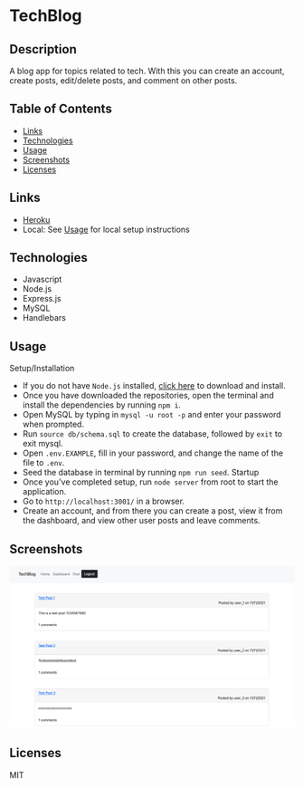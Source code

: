 # TechBlog

## Description 

A blog app for topics related to tech. With this you can create an account, create posts, edit/delete posts, and comment on other posts. 

## Table of Contents
* [Links](#links)
* [Technologies](#technologies)
* [Usage](#usage)
* [Screenshots](#screenshots)
* [Licenses](#licenses)

## Links 

* [Heroku](https://tech-blog-sh.herokuapp.com/)
* Local: See [Usage](#Usage) for local setup instructions 

## Technologies

* Javascript
* Node.js
* Express.js
* MySQL
* Handlebars 

## Usage 

Setup/Installation
* If you do not have `Node.js` installed, [click here](https://nodejs.org/en/) to download and install. 
* Once you have downloaded the repositories, open the terminal and install the dependencies by running `npm i`. 
* Open MySQL by typing in `mysql -u root -p` and enter your password when prompted.
* Run `source db/schema.sql` to create the database, followed by `exit` to exit mysql.
* Open `.env.EXAMPLE`, fill in your password, and change the name of the file to `.env`. 
* Seed the database in terminal by running `npm run seed`.
Startup
* Once you've completed setup, run `node server` from root to start the application. 
* Go to `http://localhost:3001/` in a browser. 
* Create an account, and from there you can create a post, view it from the dashboard, and view other user posts and leave comments. 

## Screenshots

![Homepage](techblogsc.png)

## Licenses
MIT
